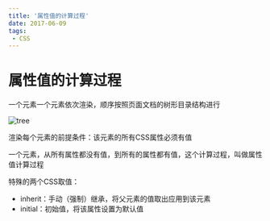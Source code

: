 ```yaml
---
title: '属性值的计算过程'
date: 2017-06-09
tags:
 - CSS
---
```


# 属性值的计算过程

一个元素一个元素依次渲染，顺序按照页面文档的树形目录结构进行

![tree](/assets/tree.png)

渲染每个元素的前提条件：该元素的所有CSS属性必须有值

一个元素，从所有属性都没有值，到所有的属性都有值，这个计算过程，叫做属性值计算过程

特殊的两个CSS取值：

- inherit：手动（强制）继承，将父元素的值取出应用到该元素
- initial：初始值，将该属性设置为默认值
